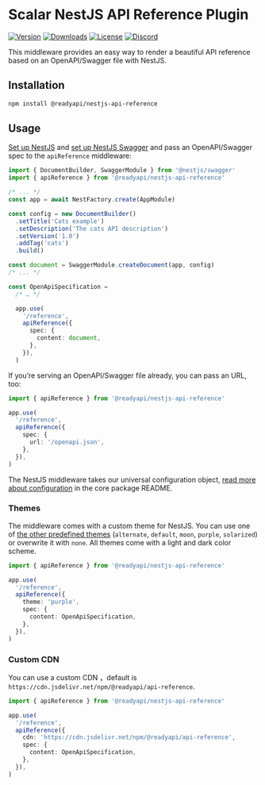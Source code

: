 # Scalar NestJS API Reference Plugin

[![Version](https://img.shields.io/npm/v/%40scalar/nestjs-api-reference)](https://www.npmjs.com/package/@readyapi/nestjs-api-reference)
[![Downloads](https://img.shields.io/npm/dm/%40scalar/nestjs-api-reference)](https://www.npmjs.com/package/@readyapi/nestjs-api-reference)
[![License](https://img.shields.io/npm/l/%40scalar%2Fnestjs-api-reference)](https://www.npmjs.com/package/@readyapi/nestjs-api-reference)
[![Discord](https://img.shields.io/discord/1135330207960678410?style=flat&color=5865F2)](https://discord.gg/8HeZcRGPFS)

This middleware provides an easy way to render a beautiful API reference based on an OpenAPI/Swagger file with NestJS.

## Installation

```bash
npm install @readyapi/nestjs-api-reference
```

## Usage

[Set up NestJS](https://docs.nestjs.com/first-steps) and [set up NestJS Swagger](https://docs.nestjs.com/openapi/introduction) and pass an OpenAPI/Swagger spec to the `apiReference` middleware:

```ts
import { DocumentBuilder, SwaggerModule } from '@nestjs/swagger'
import { apiReference } from '@readyapi/nestjs-api-reference'

/* ... */
const app = await NestFactory.create(AppModule)

const config = new DocumentBuilder()
  .setTitle('Cats example')
  .setDescription('The cats API description')
  .setVersion('1.0')
  .addTag('cats')
  .build()

const document = SwaggerModule.createDocument(app, config)
/* ... */

const OpenApiSpecification =
  /* … */

  app.use(
    '/reference',
    apiReference({
      spec: {
        content: document,
      },
    }),
  )
```

If you’re serving an OpenAPI/Swagger file already, you can pass an URL, too:

```ts
import { apiReference } from '@readyapi/nestjs-api-reference'

app.use(
  '/reference',
  apiReference({
    spec: {
      url: '/openapi.json',
    },
  }),
)
```

The NestJS middleware takes our universal configuration object, [read more about configuration](https://github.com/khulnasoft/readyapi.js/tree/main/packages/api-reference#props) in the core package README.

### Themes

The middleware comes with a custom theme for NestJS. You can use one of [the other predefined themes](https://github.com/khulnasoft/readyapi.js/blob/main/packages/themes/src/index.ts#L15) (`alternate`, `default`, `moon`, `purple`, `solarized`) or overwrite it with `none`. All themes come with a light and dark color scheme.

```ts
import { apiReference } from '@readyapi/nestjs-api-reference'

app.use(
  '/reference',
  apiReference({
    theme: 'purple',
    spec: {
      content: OpenApiSpecification,
    },
  }),
)
```

### Custom CDN

You can use a custom CDN ，default is `https://cdn.jsdelivr.net/npm/@readyapi/api-reference`.

```ts
import { apiReference } from '@readyapi/nestjs-api-reference'

app.use(
  '/reference',
  apiReference({
    cdn: 'https://cdn.jsdelivr.net/npm/@readyapi/api-reference',
    spec: {
      content: OpenApiSpecification,
    },
  }),
)
```
